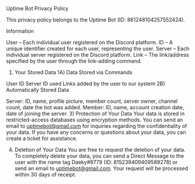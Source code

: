 Uptime Bot Privacy Policy

This privacy policy belongs to the Uptime Bot (ID: 861248104257552424).

Information

User – Each individual user registered on the Discord platform.
ID – A unique identifier created for each user, representing the user.
Server – Each individual server registered on the Discord platform.
Link – The link/address specified by the user through the link-adding command.
1) Your Stored Data
1A) Data Stored via Commands

User ID
Server ID used
Links added by the user to our system
2B) Automatically Stored Data

Server:
ID, name, profile picture, member count, server owner, channel count, date the bot was added.
Member:
ID, name, account creation date, date of joining the server.
3) Protection of Your Data
Your data is stored in restricted-access databases using encryption methods. You can send an email to uptimebot@gmail.com for inquiries regarding the confidentiality of your data. If you have any concerns or questions about your data, you can create a ticket for assistance.

4) Deletion of Your Data
You are free to request the deletion of your data. To completely delete your data, you can send a Direct Message to the user with the name tag Daeky#9779 (ID: 815239409409589278) or send an email to uptimebot@gmail.com. Your request will be processed within 30 days of receipt.
